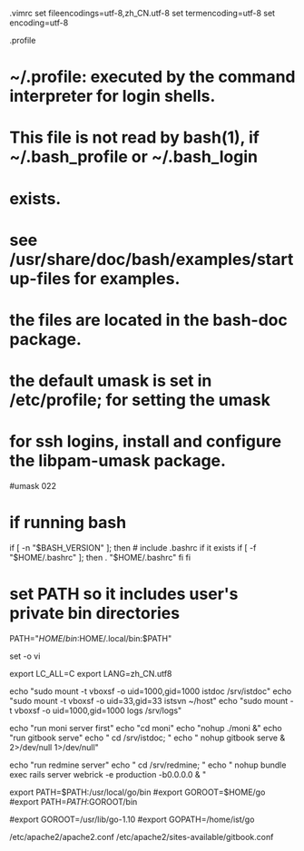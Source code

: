.vimrc
set fileencodings=utf-8,zh_CN.utf-8
set termencoding=utf-8
set encoding=utf-8

.profile
# ~/.profile: executed by the command interpreter for login shells.
# This file is not read by bash(1), if ~/.bash_profile or ~/.bash_login
# exists.
# see /usr/share/doc/bash/examples/startup-files for examples.
# the files are located in the bash-doc package.

# the default umask is set in /etc/profile; for setting the umask
# for ssh logins, install and configure the libpam-umask package.
#umask 022

# if running bash
if [ -n "$BASH_VERSION" ]; then
    # include .bashrc if it exists
    if [ -f "$HOME/.bashrc" ]; then
        . "$HOME/.bashrc"
    fi
fi

# set PATH so it includes user's private bin directories
PATH="$HOME/bin:$HOME/.local/bin:$PATH"

set -o vi

export LC_ALL=C
export LANG=zh_CN.utf8

echo "sudo mount -t vboxsf -o uid=1000,gid=1000 istdoc /srv/istdoc"
echo "sudo mount -t vboxsf -o uid=33,gid=33 istsvn ~/host"
echo "sudo mount -t vboxsf -o uid=1000,gid=1000 logs /srv/logs"


echo "run moni server first"
echo "cd moni"
echo "nohup ./moni &"
echo "run gitbook serve"
echo "    cd /srv/istdoc; "
echo "    nohup gitbook serve & 2>/dev/null 1>/dev/null"


echo "run redmine server"
echo " cd /srv/redmine; "
echo " nohup  bundle exec rails server webrick -e production -b0.0.0.0 & "



export PATH=$PATH:/usr/local/go/bin
#export GOROOT=$HOME/go
#export PATH=$PATH:$GOROOT/bin

#export GOROOT=/usr/lib/go-1.10
#export GOPATH=/home/ist/go






/etc/apache2/apache2.conf
/etc/apache2/sites-available/gitbook.conf